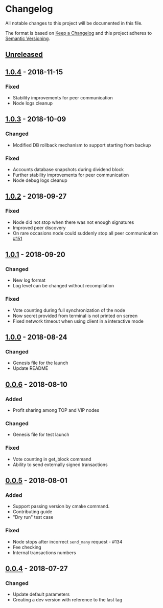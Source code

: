 # Changelog
All notable changes to this project will be documented in this file.

The format is based on [Keep a Changelog](https://keepachangelog.com/en/1.0.0/)
and this project adheres to [Semantic Versioning](https://semver.org/spec/v2.0.0.html).

## [Unreleased]

## [1.0.4] - 2018-11-15
### Fixed
- Stability improvements for peer communication
- Node logs cleanup

## [1.0.3] - 2018-10-09
### Changed
- Modified DB rollback mechanism to support starting from backup

### Fixed
- Accounts database snapshots during dividend block
- Further stability improvements for peer communication
- Node debug logs cleanup

## [1.0.2] - 2018-09-27
### Fixed
- Node did not stop when there was not enough signatures
- Improved peer discovery
- On rare occasions node could suddenly stop all peer communication [#151](https://github.com/adshares/ads/issues/151)

## [1.0.1] - 2018-09-20
### Changed
- New log format
- Log level can be changed without recompilation

### Fixed
- Vote counting during full synchronization of the node
- Now secret provided from terminal is not printed on screen
- Fixed network timeout when using client in a interactive mode

## [1.0.0] - 2018-08-24
### Changed
- Genesis file for the launch
- Update README

## [0.0.6] - 2018-08-10
### Added
- Profit sharing among TOP and VIP nodes

### Changed
- Genesis file for test launch

### Fixed
- Vote counting in get_block command
- Ability to send externally signed transactions

## [0.0.5] - 2018-08-01
### Added
- Support passing version by cmake command.
- Contributing guide
- "Dry run" test case

### Fixed
- Node stops after incorrect `send_many` request  - #134
- Fee checking
- Internal transactions numbers

## [0.0.4] - 2018-07-27
### Changed
- Update default parameters
- Creating a dev version with reference to the last tag

[Unreleased]: https://github.com/adshares/ads/compare/v1.0.4...HEAD

[1.0.4]: https://github.com/adshares/ads/compare/v1.0.3...v1.0.4
[1.0.3]: https://github.com/adshares/ads/compare/v1.0.2...v1.0.3
[1.0.2]: https://github.com/adshares/ads/compare/v1.0.1...v1.0.2
[1.0.1]: https://github.com/adshares/ads/compare/v1.0.0...v1.0.1
[1.0.0]: https://github.com/adshares/ads/compare/v0.0.6...v1.0.0
[0.0.6]: https://github.com/adshares/ads/compare/v0.0.5...v0.0.6
[0.0.5]: https://github.com/adshares/ads/compare/v0.0.4...v0.0.5
[0.0.4]: https://github.com/adshares/ads/compare/v0.0.3...v0.0.4
